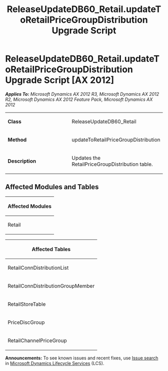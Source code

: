 ﻿---
title: ReleaseUpdateDB60_Retail.updateToRetailPriceGroupDistribution Upgrade Script
TOCTitle: ReleaseUpdateDB60_Retail.updateToRetailPriceGroupDistribution Upgrade Script
ms:assetid: fb71885b-2016-37d2-5234-e72a7657ebfe
ms:mtpsurl: https://msdn.microsoft.com/en-us/library/JJ720084(v=AX.60)
ms:contentKeyID: 49712390
ms.date: 05/18/2015
mtps_version: v=AX.60
---

# ReleaseUpdateDB60\_Retail.updateToRetailPriceGroupDistribution Upgrade Script [AX 2012]


_**Applies To:** Microsoft Dynamics AX 2012 R3, Microsoft Dynamics AX 2012 R2, Microsoft Dynamics AX 2012 Feature Pack, Microsoft Dynamics AX 2012_

<table>
<colgroup>
<col style="width: 50%" />
<col style="width: 50%" />
</colgroup>
<tbody>
<tr class="odd">
<td><p><strong>Class</strong></p></td>
<td><p>ReleaseUpdateDB60_Retail</p></td>
</tr>
<tr class="even">
<td><p><strong>Method</strong></p></td>
<td><p>updateToRetailPriceGroupDistribution</p></td>
</tr>
<tr class="odd">
<td><p><strong>Description</strong></p></td>
<td><p>Updates the RetailPriceGroupDistribution table.</p></td>
</tr>
</tbody>
</table>


## Affected Modules and Tables

<table>
<colgroup>
<col style="width: 100%" />
</colgroup>
<thead>
<tr class="header">
<th><p>Affected Modules</p></th>
</tr>
</thead>
<tbody>
<tr class="odd">
<td><p>Retail</p></td>
</tr>
</tbody>
</table>


<table>
<colgroup>
<col style="width: 100%" />
</colgroup>
<thead>
<tr class="header">
<th><p>Affected Tables</p></th>
</tr>
</thead>
<tbody>
<tr class="odd">
<td><p>RetailConnDistributionList</p></td>
</tr>
<tr class="even">
<td><p>RetailConnDistributionGroupMember</p></td>
</tr>
<tr class="odd">
<td><p>RetailStoreTable</p></td>
</tr>
<tr class="even">
<td><p>PriceDiscGroup</p></td>
</tr>
<tr class="odd">
<td><p>RetailChannelPriceGroup</p></td>
</tr>
</tbody>
</table>

  
**Announcements:** To see known issues and recent fixes, use [Issue search](http://go.microsoft.com/fwlink/?linkid=389258) in [Microsoft Dynamics Lifecycle Services](http://go.microsoft.com/fwlink/?linkid=306505) (LCS).

